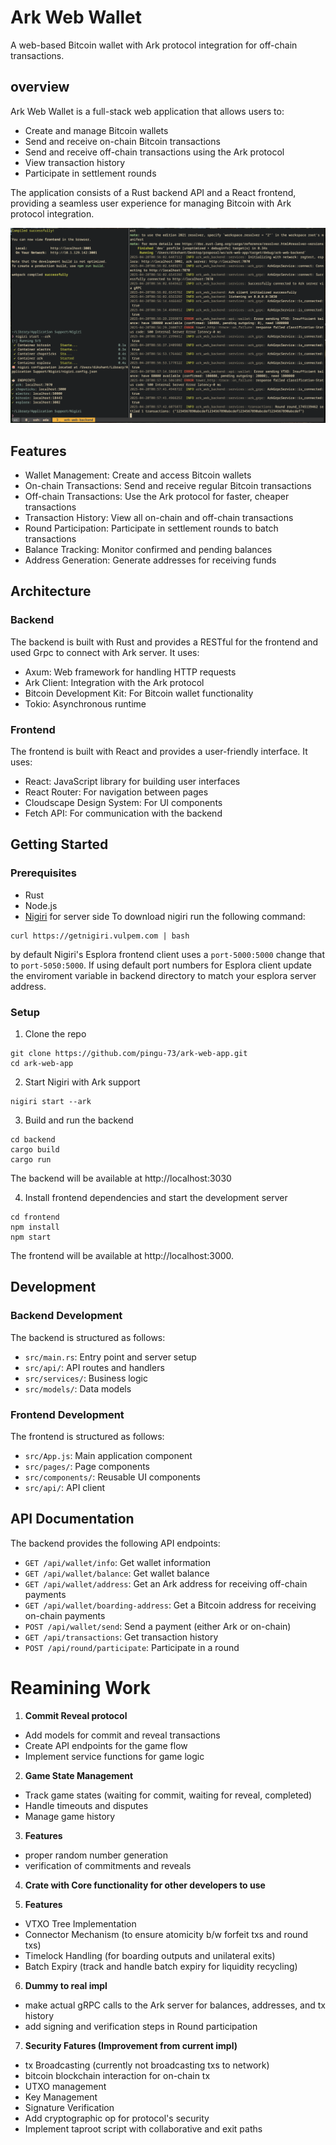# Ark Web Wallet
A web-based Bitcoin wallet with Ark protocol integration for off-chain transactions.

## overview
Ark Web Wallet is a full-stack web application that allows users to:
- Create and manage Bitcoin wallets
- Send and receive on-chain Bitcoin transactions
- Send and receive off-chain transactions using the Ark protocol
- View transaction history
- Participate in settlement rounds

The application consists of a Rust backend API and a React frontend, providing a seamless user experience for managing Bitcoin with Ark protocol integration.

![backend-server](./assets/backend.png)

## Features
- Wallet Management: Create and access Bitcoin wallets
- On-chain Transactions: Send and receive regular Bitcoin transactions
- Off-chain Transactions: Use the Ark protocol for faster, cheaper transactions
- Transaction History: View all on-chain and off-chain transactions
- Round Participation: Participate in settlement rounds to batch transactions
- Balance Tracking: Monitor confirmed and pending balances
- Address Generation: Generate addresses for receiving funds

## Architecture
### Backend
The backend is built with Rust and provides a RESTful for the frontend and used Grpc to connect with Ark server. It uses:
- Axum: Web framework for handling HTTP requests
- Ark Client: Integration with the Ark protocol
- Bitcoin Development Kit: For Bitcoin wallet functionality
- Tokio: Asynchronous runtime

### Frontend
The frontend is built with React and provides a user-friendly interface. It uses:
- React: JavaScript library for building user interfaces
- React Router: For navigation between pages
- Cloudscape Design System: For UI components
- Fetch API: For communication with the backend

## Getting Started
### Prerequisites
- Rust
- Node.js
- [Nigiri](https://nigiri.vulpem.com/) for server side
To download nigiri run the following command:
```
curl https://getnigiri.vulpem.com | bash
```
by default Nigiri's Esplora frontend client uses a `port-5000:5000` change that to `port-5050:5000`. If using default port numbers for Esplora client update the enviroment variable in backend directory to match your esplora server address.

### Setup
1. Clone the repo 
```
git clone https://github.com/pingu-73/ark-web-app.git
cd ark-web-app
```

2. Start Nigiri with Ark support
```
nigiri start --ark
```

3. Build and run the backend
```
cd backend
cargo build
cargo run
```
The backend will be available at http://localhost:3030

4. Install frontend dependencies and start the development server
```
cd frontend
npm install
npm start
```
The frontend will be available at http://localhost:3000.

## Development
### Backend Development
The backend is structured as follows:
- `src/main.rs`: Entry point and server setup
- `src/api/`: API routes and handlers
- `src/services/`: Business logic
- `src/models/`: Data models

### Frontend Development
The frontend is structured as follows:
- `src/App.js`: Main application component
- `src/pages/`: Page components
- `src/components/`: Reusable UI components
- `src/api/`: API client

## API Documentation
The backend provides the following API endpoints:
- `GET /api/wallet/info`: Get wallet information
- `GET /api/wallet/balance`: Get wallet balance
- `GET /api/wallet/address`: Get an Ark address for receiving off-chain payments
- `GET /api/wallet/boarding-address`: Get a Bitcoin address for receiving on-chain payments
- `POST /api/wallet/send`: Send a payment (either Ark or on-chain)
- `GET /api/transactions`: Get transaction history
- `POST /api/round/participate`: Participate in a round


# Reamining Work
1. **Commit Reveal protocol**
- Add models for commit and reveal transactions
- Create API endpoints for the game flow
- Implement service functions for game logic

2. **Game State Management**
- Track game states (waiting for commit, waiting for reveal, completed)
- Handle timeouts and disputes
- Manage game history

3. **Features**
- proper random number generation
- verification of commitments and reveals

4. **Crate with Core functionality for other developers to use**

5. **Features**
- VTXO Tree Implementation
- Connector Mechanism (to ensure atomicity b/w forfeit txs and round txs)
- Timelock Handling (for boarding outputs and unilateral exits)
- Batch Expiry (track and handle batch expiry for liquidity recycling)

6. **Dummy to real impl**
- make actual gRPC calls to the Ark server for balances, addresses, and tx history
- add signing and verification steps in Round participation

7. **Security Fatures (Improvement from current impl)**
- tx Broadcasting (currently not broadcasting txs to network)
- bitcoin blockchain interaction for on-chain tx
- UTXO management
- Key Management
- Signature Verification
- Add cryptographic op for protocol's security
- Implement taproot script with collaborative and exit paths